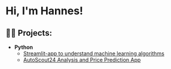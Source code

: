 <h1>Hi, I'm Hannes!

<h2>👨‍💻 Projects:</h2>

- <b>Python</b>
  - [Streamlit-app to understand machine learning algorithms](https://github.com/hanneskoessl/ml-app)
  - [AutoScout24 Analysis and Price Prediction App](https://github.com/hanneskoessl/autoscout24-app)
  

  

  

  
  

  

<!--








### Hi there 👋


**hanneskoessl/hanneskoessl** is a ✨ _special_ ✨ repository because its `README.md` (this file) appears on your GitHub profile.

Here are some ideas to get you started:

- 🔭 I’m currently working on ...
- 🌱 I’m currently learning ...
- 👯 I’m looking to collaborate on ...
- 🤔 I’m looking for help with ...
- 💬 Ask me about ...
- 📫 How to reach me: ...
- 😄 Pronouns: ...
- ⚡ Fun fact: ...
-->
